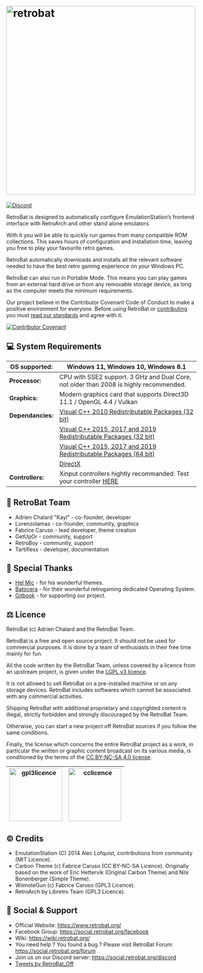 <h1 align="left">
  <br>
  <a href="https://www.retrobat.org/"><img src="https://raw.githubusercontent.com/kaylh/RetroBat/master/system/resources/retrobat_logo.svg" alt="retrobat" width="500"></a>
</h1>
<p align="left">
  <a href="https://discord.gg/k8mg99cY6F">
      <img src="https://img.shields.io/discord/748519802255179917?color=blue&label=discord&logo=discord&logoColor=white&style=for-the-badge"
           alt="Discord">
    </a>
</p>

RetroBat is designed to automatically configure EmulationStation’s frontend interface with RetroArch and other stand alone emulators.

With it you will be able to quickly run games from many compatible ROM collections. This saves hours of configuration and installation time, leaving you free to play your favourite retro games.

RetroBat automatically downloads and installs all the relevant software needed to have the best retro gaming experience on your Windows PC.

RetroBat can also run in Portable Mode. This means you can play games from an external hard drive or from any removable storage device, as long as the computer meets the minimum requirements.

Our project believe in the Contributor Covenant Code of Conduct to make a positive environment for everyone. Before using RetroBat or [contributing](https://github.com/RetroBat-Official/.github/blob/main/CONTRIBUTING.md) you must [read our standards](https://github.com/RetroBat-Official/.github/blob/main/CODE_OF_CONDUCT.md) and agree with it.

[![Contributor Covenant](https://img.shields.io/badge/Contributor%20Covenant-2.1-4baaaa.svg)](code_of_conduct.md) 

## 💻 System Requirements

|**OS supported:**|Windows 11, Windows 10, Windows 8.1|
|---|---|
|**Processor:**|CPU with SSE2 support. 3 GHz and Dual Core, not older than 2008 is highly recommended.|
|**Graphics:**|Modern graphics card that supports Direct3D 11.1 / OpenGL 4.4 / Vulkan|
|**Dependancies:**|[Visual C++ 2010 Redistributable Packages (32 bit)](https://www.techpowerup.com/download/visual-c-redistributable-runtime-package-all-in-one/)|
|   |[Visual C++ 2015, 2017 and 2019 Redistributable Packages (32 bit)](https://www.techpowerup.com/download/visual-c-redistributable-runtime-package-all-in-one/)|
|   |[Visual C++ 2015, 2017 and 2019 Redistributable Packages (64 bit)](https://www.techpowerup.com/download/visual-c-redistributable-runtime-package-all-in-one/)|
|   |[DirectX](https://www.microsoft.com/download/details.aspx?id=35)|
|**Controllers:**|Xinput controllers hightly recommanded. Test your controller [HERE](https://gamepad-tester.com)|


## 🦇 RetroBat Team

- Adrien Chalard "Kayl" - co-founder, developer
- Lorenzolamas - co-founder, community, graphics
- Fabrice Caruso - lead developer, theme creation
- GetUpOr - community, support
- RetroBoy - community, support
- Tartifless - developer, documentation

## 💟 Special Thanks

- [Hel Mic](https://github.com/lehcimcramtrebor/) - for his wonderful themes.
- [Batocera](https://www.batocera.org/) - for their wonderful retrogaming dedicated Operating System.
- [Gitbook](https://www.gitbook.com/) - for supporting our project.

## ⚖ Licence

RetroBat (c) Adrien Chalard and the RetroBat Team.

RetroBat is a free and open source project. It should not be used for commercial purposes.
It is done by a team of enthusiasts in their free time mainly for fun.

All the code written by the RetroBat Team, unless covered by a licence from an upstream project, is given under the [LGPL v3 licence](https://www.gnu.org/licenses/lgpl-3.0.html).

It is not allowed to sell RetroBat on a pre-installed machine or on any storage devices. RetroBat includes softwares which cannot be associated with any commercial activities.

Shipping RetroBat with additional proprietary and copyrighted content is illegal, strictly forbidden and strongly discouraged by the RetroBat Team.

Otherwise, you can start a new project off RetroBat sources if you follow the same conditions.

Finally, the license which concerns the entire RetroBat project as a work, in particular the written or graphic content broadcast on its various media, is conditioned by the terms of the [CC BY-NC-SA 4.0 license](https://creativecommons.org/licenses/by-nc-sa/4.0/).

|<img src="https://www.gnu.org/graphics/gplv3-127x51.png" width="140" alt="gpl3licence" class="center">|<img src="https://upload.wikimedia.org/wikipedia/commons/thumb/1/12/Cc-by-nc-sa_icon.svg/180px-Cc-by-nc-sa_icon.svg.png" width="140" alt="cclicence" class="center">|
|---|---|

## © Credits

- EmulationStation (C) 2014 Alec Lofquist, contributions from community (MIT Licence).
- Carbon Theme (c) Fabrice Caruso (CC BY-NC-SA Licence). Originally based on the work of Eric Hettervik (Original Carbon Theme) and Nils Bonenberger (Simple Theme).
- WiimoteGun (c) Fabrice Caruso (GPL3 Licence).
- RetroArch by Libretro Team (GPL3 Licence).

## 💬 Social & Support

- Official Website: https://www.retrobat.org/
- Facebook Group: https://social.retrobat.org/facebook
- Wiki: https://wiki.retrobat.org/
- You need help ? You found a bug ? Please visit RetroBat Forum: https://social.retrobat.org/forum
- Join us on our Discord server: https://social.retrobat.org/discord
- <a class="twitter-timeline" href="https://twitter.com/RetroBat_Off?ref_src=twsrc%5Etfw">Tweets by RetroBat_Off</a>

